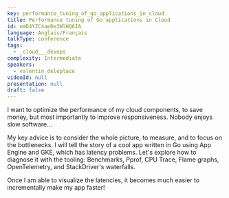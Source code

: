 ```yaml
---
key: performance_tuning_of_go_applications_in_cloud
title: Performance tuning of Go applications in Cloud
id: omD4YZC4aeDe3WlHQ6IA
language: Anglais/Français
talkType: conference
tags:
  - _cloud___devops
complexity: Intermediate
speakers:
  - valentin_deleplace
videoId: null
presentation: null
draft: false
---
```

I want to optimize the performance of my cloud components, to save money, but most importantly to improve responsiveness. Nobody enjoys slow software...

My key advice is to consider the whole picture, to measure, and to focus on the bottlenecks.
I will tell the story of a cool app written in Go using App Engine and GKE, which has latency problems. Let's explore how to diagnose it with the tooling: Benchmarks, Pprof, CPU Trace, Flame graphs, OpenTelemetry, and StackDriver's waterfalls.

Once I am able to visualize the latencies, it becomes much easier to incrementally make my app faster!